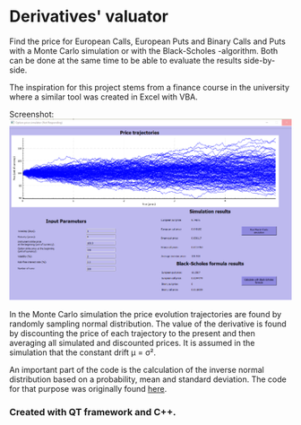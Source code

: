 <html>
<h1>Derivatives' valuator</h1>

<p>Find the price for European Calls, European Puts and Binary Calls and Puts with a Monte Carlo simulation or with the Black-Scholes -algorithm. Both can be done at the same time to be able to evaluate the results side-by-side.</p>

<p>The inspiration for this project stems from a finance course in the university where a similar tool was created in Excel with VBA.</p>

Screenshot:
![Screenshot of the user interface](stuff/screenshot.PNG)

<p>In the Monte Carlo simulation the price evolution trajectories are found by randomly sampling normal distribution. The value of the derivative is found by discounting the price of each trajectory to the present and then averaging all simulated and discounted prices. It is assumed in the simulation that the constant drift &mu; &#61; &sigma;&sup2;.</p>

<p>An important part of the code is the calculation of the inverse normal distribution based on a probability, mean and standard deviation. The code for that purpose was originally found <a href="https://stackoverflow.com/questions/2901750/is-there-a-c-sharp-library-that-will-perform-the-excel-norminv-function">here</a>.</p>

<h3>Created with QT framework and C++.</h3>

</html>